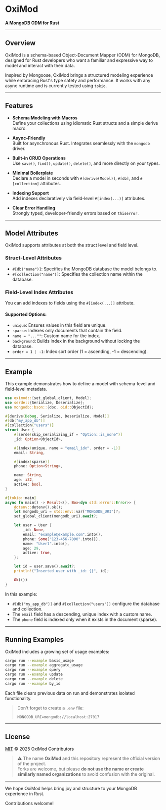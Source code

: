 # OxiMod

**A MongoDB ODM for Rust**

---

## Overview

OxiMod is a schema-based Object-Document Mapper (ODM) for MongoDB, designed for Rust developers who want a familiar and expressive way to model and interact with their data.

Inspired by Mongoose, OxiMod brings a structured modeling experience while embracing Rust's type safety and performance. It works with any async runtime and is currently tested using `tokio`.

---

## Features

- **Schema Modeling with Macros**  
  Define your collections using idiomatic Rust structs and a simple derive macro.

- **Async-Friendly**  
  Built for asynchronous Rust. Integrates seamlessly with the `mongodb` driver.

- **Built-in CRUD Operations**  
  Use `save()`, `find()`, `update()`, `delete()`, and more directly on your types.

- **Minimal Boilerplate**  
  Declare a model in seconds with `#[derive(Model)]`, `#[db]`, and `#[collection]` attributes.

- **Indexing Support**  
  Add indexes declaratively via field-level `#[index(...)]` attributes.

- **Clear Error Handling**  
  Strongly typed, developer-friendly errors based on `thiserror`.

---

## Model Attributes

OxiMod supports attributes at both the struct level and field level.

### Struct-Level Attributes

- `#[db("name")]`: Specifies the MongoDB database the model belongs to.
- `#[collection("name")]`: Specifies the collection name within the database.

### Field-Level Index Attributes

You can add indexes to fields using the `#[index(...)]` attribute.

#### Supported Options:

- `unique`: Ensures values in this field are unique.
- `sparse`: Indexes only documents that contain the field.
- `name = "...""`: Custom name for the index.
- `background`: Builds index in the background without locking the database.
- `order = 1 | -1`: Index sort order (1 = ascending, -1 = descending).

---

## Example

This example demonstrates how to define a model with schema-level and field-level metadata.

```rust
use oximod::{set_global_client, Model};
use serde::{Serialize, Deserialize};
use mongodb::bson::{doc, oid::ObjectId};

#[derive(Debug, Serialize, Deserialize, Model)]
#[db("my_app_db")]
#[collection("users")]
struct User {
    #[serde(skip_serializing_if = "Option::is_none")]
    _id: Option<ObjectId>,

    #[index(unique, name = "email_idx", order = -1)]
    email: String,

    #[index(sparse)]
    phone: Option<String>,

    name: String,
    age: i32,
    active: bool,
}

#[tokio::main]
async fn main() -> Result<(), Box<dyn std::error::Error>> {
    dotenv::dotenv().ok();
    let mongodb_uri = std::env::var("MONGODB_URI")?;
    set_global_client(mongodb_uri).await?;

    let user = User {
        _id: None,
        email: "example@example.com".into(),
        phone: Some("123-456-7890".into()),
        name: "User1".into(),
        age: 29,
        active: true,
    };

    let id = user.save().await?;
    println!("Inserted user with _id: {}", id);

    Ok(())
}
```

In this example:
- `#[db("my_app_db")]` and `#[collection("users")]` configure the database and collection.
- The `email` field has a descending, unique index with a custom name.
- The `phone` field is indexed only when it exists in the document (sparse).

---

## Running Examples

OxiMod includes a growing set of usage examples:

```bash
cargo run --example basic_usage
cargo run --example aggregate_usage
cargo run --example query
cargo run --example update
cargo run --example delete
cargo run --example by_id
```

Each file clears previous data on run and demonstrates isolated functionality.

> Don't forget to create a `.env` file:
>
> ```env
> MONGODB_URI=mongodb://localhost:27017
> ```

---

## License

[MIT](./LICENSE) © 2025 OxiMod Contributors

> ⚠️ The name **OxiMod** and this repository represent the official version of the project.  
> Forks are welcome, but please **do not use the name or create similarly named organizations** to avoid confusion with the original.

---

We hope OxiMod helps bring joy and structure to your MongoDB experience in Rust.

Contributions welcome!

